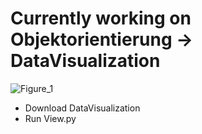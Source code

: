# Currently working on Objektorientierung -> DataVisualization
![Figure_1](https://user-images.githubusercontent.com/83546217/139555397-6257fcc0-f72e-401d-8d8a-a6c2878b886d.png)
<!-- - Next step is to make a GUI to get the filepath of the data -->
- Download DataVisualization
- Run View.py

<!-- 🔴🟠🟡🟢🔵🟣🟤⚫⚪🔘🛑⭕!


🟥🟧🟨🟩🟦🟪🟫⬛⬜🔲🔳⏹☑✅❎

❤️🧡💛💚💜💙🤎🖤🤍♥️💔💖💘💝💗💓💟💕❣️♡

🔺🔻🔷🔶🔹🔸♦💠💎💧🧊

🏴🏳🚩🏁

◻️◼️◾️◽️▪️▫️ -->

